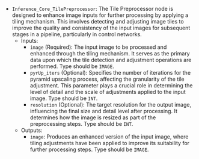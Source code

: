 - `Inference_Core_TilePreprocessor`: The Tile Preprocessor node is designed to enhance image inputs for further processing by applying a tiling mechanism. This involves detecting and adjusting image tiles to improve the quality and consistency of the input images for subsequent stages in a pipeline, particularly in control networks.
    - Inputs:
        - `image` (Required): The input image to be processed and enhanced through the tiling mechanism. It serves as the primary data upon which the tile detection and adjustment operations are performed. Type should be `IMAGE`.
        - `pyrUp_iters` (Optional): Specifies the number of iterations for the pyramid upscaling process, affecting the granularity of the tile adjustment. This parameter plays a crucial role in determining the level of detail and the scale of adjustments applied to the input image. Type should be `INT`.
        - `resolution` (Optional): The target resolution for the output image, influencing the final size and detail level after processing. It determines how the image is resized as part of the preprocessing steps. Type should be `INT`.
    - Outputs:
        - `image`: Produces an enhanced version of the input image, where tiling adjustments have been applied to improve its suitability for further processing steps. Type should be `IMAGE`.
